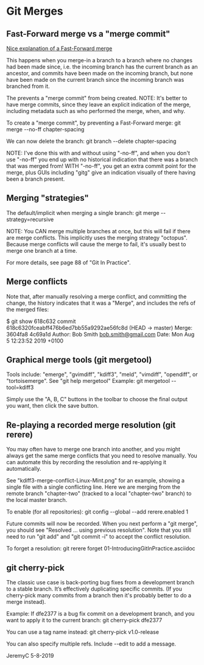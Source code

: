 # Git Merges

## Fast-Forward merge vs a "merge commit"
[Nice explanation of a Fast-Forward merge](https://ariya.io/2013/09/fast-forward-git-merge)

This happens when you merge-in a branch to a branch where no changes had been made since, i.e.
the incoming branch has the current branch as an ancestor, and commits have been made on the
incoming branch, but none have been made on the current branch since the incoming branch was
branched from it.

The prevents a "merge commit" from being created.
NOTE: It's better to have merge commits, since they leave an explicit indication of the merge,
      including metadata such as who performed the merge, when, and why.

To create a "merge commit", by preventing a Fast-Forward merge:
git merge --no-ff chapter-spacing

We can now delete the branch:
git branch --delete chapter-spacing

NOTE: I've done this with and without using "-no-ff", and when you don't use "-no-ff" you
end up with no historical indication that there was a branch that was merged from! 
WITH "-no-ff", you get an extra commit point for the merge, plus GUIs including "gitg" 
give an indication visually of there having been a branch present.


## Merging "strategies"
The default/implicit when merging a single branch:
git merge --strategy=recursive

NOTE: You CAN merge multiple branches at once, but this will fail if there are merge
conflicts. This implicitly uses the merging strategy "octopus". Because merge conflicts
will cause the merge to fail, it's usually best to merge one branch at a time.

For more details, see page 88 of "Git In Practice".


## Merge conflicts
Note that, after manually resolving a merge conflict, and committing the change, the
history indicates that it was a "Merge", and includes the refs of the merged files:

$ git show 618c632
commit 618c6320fceabff476b6ed7bb55a9292ae56fc8d (HEAD -> master)
Merge: 3604fa8 4c69a1d
Author: Bob Smith <bob.smith@gmail.com>
Date:   Mon Aug 5 12:23:52 2019 +0100


## Graphical merge tools (git mergetool)
Tools include: "emerge", "gvimdiff", "kdiff3", "meld", "vimdiff", "opendiff", or "tortoisemerge".
See "git help mergetool"
Example:
git mergetool --tool=kdiff3

Simply use the "A, B, C" buttons in the toolbar to choose the final output you want, then click 
the save button.


## Re-playing a recorded merge resolution (git rerere)
You may often have to merge one branch into another, and you might always get the same
merge conflicts that you need to resolve manually. You can automate this by recording
the resolution and re-applying it automatically.

See "kdiff3-merge-conflict-Linux-Mint.png" for an example, showing a single file with a
single conflicting line. Here we are merging from the remote branch "chapter-two" (tracked 
to a local "chapter-two" branch) to the local master branch.

To enable (for all repositories):
git config --global --add rerere.enabled 1

Future commits will now be recorded. When you next perform a  "git merge", you should see
"Resolved ... using previous resolution". Note that you still need to run "git add" and 
"git commit -i" to accept the conflict resolution.

To forget a resolution:
git rerere forget 01-IntroducingGitInPractice.asciidoc


## git cherry-pick
The classic use case is back-porting bug fixes from a development branch to a stable branch.
It’s effectively duplicating specific commits. (If you cherry-pick many commits from a branch
then it's probably better to do a merge instead).

Example: If dfe2377 is a bug fix commit on a development branch, and you want to apply it to
the current branch:
git cherry-pick dfe2377

You can use a tag name instead:
git cherry-pick v1.0-release

You can also specify multiple refs.
Include --edit to add a message.


JeremyC 5-8-2019
